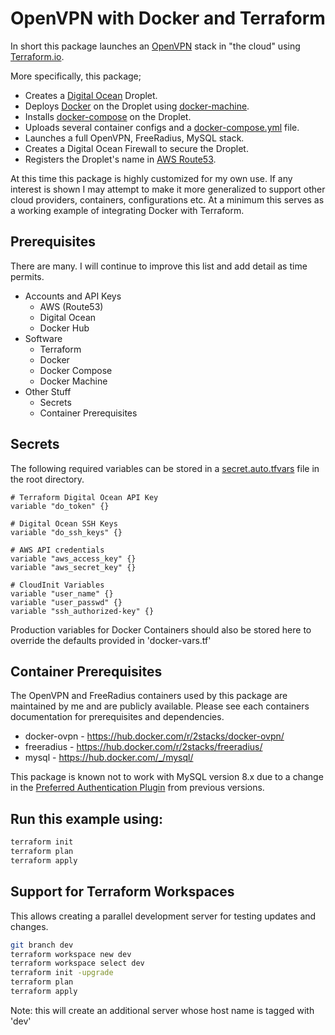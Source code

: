 # OpenVPN with Docker and Terraform
In short this package launches an [OpenVPN](https://openvpn.net/index.php/open-source.html) stack in "the cloud" using [Terraform.io](https://www.terraform.io/).

More specifically, this package;

*   Creates a [Digital Ocean](https://www.digitalocean.com/) Droplet.
*   Deploys [Docker](https://www.docker.com/) on the Droplet using [docker-machine](https://docs.docker.com/machine/).
*   Installs [docker-compose](https://docs.docker.com/compose/) on the Droplet.
*   Uploads several container configs and a [docker-compose.yml](https://docs.docker.com/compose/compose-file/) file.
*   Launches a full OpenVPN, FreeRadius, MySQL stack.
*   Creates a Digital Ocean Firewall to secure the Droplet.
*   Registers the Droplet's name in [AWS Route53](https://aws.amazon.com/route53/).

At this time this package is highly customized for my own use.  If any interest is shown I may attempt to make it more generalized to support other cloud providers, containers, configurations etc.  At a minimum this serves as a working example of integrating Docker with Terraform.

## Prerequisites
There are many.  I will continue to improve this list and add detail as time permits.

*   Accounts and API Keys
    *   AWS (Route53)
    *   Digital Ocean
    *   Docker Hub
*   Software
    *   Terraform
    *   Docker
    *   Docker Compose
    *   Docker Machine
*   Other Stuff
    *   Secrets
    *   Container Prerequisites

## Secrets
The following required variables can be stored in a [secret.auto.tfvars](https://www.terraform.io/intro/getting-started/variables.html) file in the root directory.
```
# Terraform Digital Ocean API Key
variable "do_token" {}

# Digital Ocean SSH Keys
variable "do_ssh_keys" {}

# AWS API credentials
variable "aws_access_key" {}
variable "aws_secret_key" {}

# CloudInit Variables
variable "user_name" {}
variable "user_passwd" {}
variable "ssh_authorized-key" {}
```
Production variables for Docker Containers should also be stored here to override the defaults provided in 'docker-vars.tf'

## Container Prerequisites
The OpenVPN and FreeRadius containers used by this package are maintained by me and are publicly available.  Please see each containers documentation for prerequisites and dependencies.

*   docker-ovpn - <https://hub.docker.com/r/2stacks/docker-ovpn/>
*   freeradius  - <https://hub.docker.com/r/2stacks/freeradius/>
*   mysql       - <https://hub.docker.com/_/mysql/>

This package is known not to work with MySQL version 8.x due to a change in the [Preferred Authentication Plugin](https://dev.mysql.com/doc/refman/8.0/en/caching-sha2-pluggable-authentication.html) from previous versions.


## Run this example using:
```bash
terraform init
terraform plan
terraform apply
```

## Support for Terraform Workspaces
This allows creating a parallel development server for testing updates and changes.

```bash
git branch dev
terraform workspace new dev
terraform workspace select dev
terraform init -upgrade
terraform plan
terraform apply
```
Note: this will create an additional server whose host name is tagged with 'dev'
